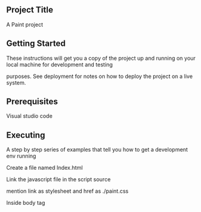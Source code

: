 ## Project Title

A Paint project

## Getting Started

These instructions will get you a copy of the project up and running on your local machine for development and testing 

purposes. See deployment for notes on how to deploy the project on a live system.

## Prerequisites

Visual studio code

## Executing

A step by step series of examples that tell you how to get a development env running

Create a file named Index.html 

Link the javascript file in the script source

mention link as stylesheet and href as ./paint.css

Inside body tag <script> tag is used and createPaint(document.body) is given 
  
close the body.

All reference paths are mentioned inside the file all.d.ts

Total controls functionality is given in the file controls.js

For the purpose type scripting, files are extended with .ts

Typescript controls are mentioned in controls.ts

Functions.js file represents the internal and external functionality of thew application, as it accepts various features.

Similarly Functions.ts represents typescript functionality in the webpage.

Paint.css file represents the designing part, (i.e) the layout design.

Paint.js file links the functionality with the application.

Paint.ts is a type script file that will enable the browser to execute the designs.

Run.js file will take in all the parameters and functions as in total and allows the index file to run the tasks.

Tools.js is a file that will allow the user to dynamically choose the required tools seperately.

Tools.ts is a typescript file which automatically allow the user to select tools seperately.

Break down into end to end tests

Used for testing the code to be properly executed in multiple browsers, and if they are compatible or not.

## Authors
Marijn Haverbeke

## Acknowledgments

Hat tip to anyone whose code was used

Inspiration

etc
